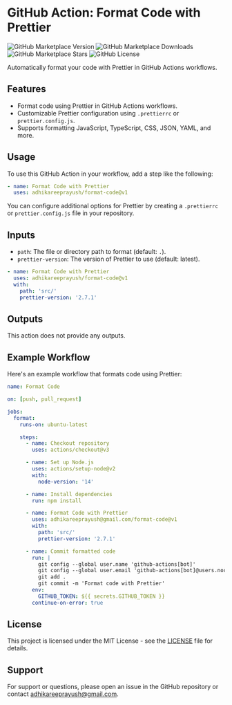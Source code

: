 # GitHub Action: Format Code with Prettier

![GitHub Marketplace Version](https://img.shields.io/github/v/release/adhikareeprayush@gmail.com/format-code?label=Version&logo=github)
![GitHub Marketplace Downloads](https://img.shields.io/github/downloads/adhikareeprayush/format-code/total?label=Downloads&logo=github)
![GitHub Marketplace Stars](https://img.shields.io/github/stars/adhikareeprayush/format-code?label=Stars&logo=github)
![GitHub License](https://img.shields.io/github/license/adhikareeprayush/format-code?label=License)

Automatically format your code with Prettier in GitHub Actions workflows.

## Features

- Format code using Prettier in GitHub Actions workflows.
- Customizable Prettier configuration using `.prettierrc` or `prettier.config.js`.
- Supports formatting JavaScript, TypeScript, CSS, JSON, YAML, and more.

## Usage

To use this GitHub Action in your workflow, add a step like the following:

```yaml
- name: Format Code with Prettier
  uses: adhikareeprayush/format-code@v1
```

You can configure additional options for Prettier by creating a `.prettierrc` or `prettier.config.js` file in your repository.

## Inputs

- `path`: The file or directory path to format (default: `.`).
- `prettier-version`: The version of Prettier to use (default: latest).

```yaml
- name: Format Code with Prettier
  uses: adhikareeprayush/format-code@v1
  with:
    path: 'src/'
    prettier-version: '2.7.1'
```

## Outputs

This action does not provide any outputs.

## Example Workflow

Here's an example workflow that formats code using Prettier:

```yaml
name: Format Code

on: [push, pull_request]

jobs:
  format:
    runs-on: ubuntu-latest

    steps:
      - name: Checkout repository
        uses: actions/checkout@v3

      - name: Set up Node.js
        uses: actions/setup-node@v2
        with:
          node-version: '14'

      - name: Install dependencies
        run: npm install

      - name: Format Code with Prettier
        uses: adhikareeprayush@gmail.com/format-code@v1
        with:
          path: 'src/'
          prettier-version: '2.7.1'

      - name: Commit formatted code
        run: |
          git config --global user.name 'github-actions[bot]'
          git config --global user.email 'github-actions[bot]@users.noreply.github.com'
          git add .
          git commit -m 'Format code with Prettier'
        env:
          GITHUB_TOKEN: ${{ secrets.GITHUB_TOKEN }}
        continue-on-error: true
```

## License

This project is licensed under the MIT License - see the [LICENSE](LICENSE) file for details.

## Support

For support or questions, please open an issue in the GitHub repository or contact [adhikareeprayush@gmail.com](mailto:adhikareeprayush@gmail.com).
